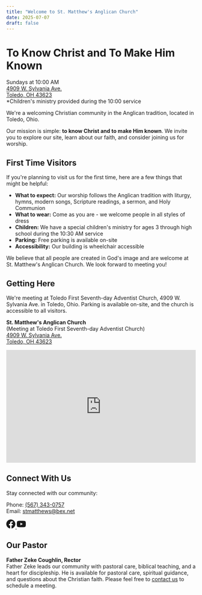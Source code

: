 ```yaml
---
title: "Welcome to St. Matthew's Anglican Church"
date: 2025-07-07
draft: false
---
```


# To Know Christ and To Make Him Known

<div class="worship-callout">
<div class="worship-times">Sundays at 10:00 AM</div>
<div class="worship-location">
<a href="https://maps.app.goo.gl/bHcNbWNqAHV7xmVh9">4909 W. Sylvania Ave.<br>
Toledo, OH 43623</a>
</div>
<div class="children-service-note">*Children's ministry provided during the 10:00 service</div>
</div>

We're a welcoming Christian community in the Anglican tradition, located in Toledo, Ohio.

Our mission is simple: **to know Christ and to make Him known**. We invite you to explore our site, learn about our faith, and consider joining us for worship.

## First Time Visitors

If you're planning to visit us for the first time, here are a few things that might be helpful:

- **What to expect:** Our worship follows the Anglican tradition with liturgy, hymns, modern songs, Scripture readings, a sermon, and Holy Communion
- **What to wear:** Come as you are - we welcome people in all styles of dress
- **Children:** We have a special children's ministry for ages 3 through high school during the 10:30 AM service
- **Parking:** Free parking is available on-site
- **Accessibility:** Our building is wheelchair accessible

We believe that all people are created in God's image and are welcome at St. Matthew's Anglican Church. We look forward to meeting you!

## Getting Here

We're meeting at Toledo First Seventh-day Adventist Church, 4909 W. Sylvania Ave. in Toledo, Ohio. Parking is available on-site, and the church is accessible to all visitors.

**St. Matthew's Anglican Church**  
(Meeting at Toledo First Seventh-day Adventist Church)  
[4909 W. Sylvania Ave.  
Toledo, OH 43623](https://maps.app.goo.gl/bHcNbWNqAHV7xmVh9)

<div class="embedded-map">
    <iframe 
        src="https://www.google.com/maps/embed?pb=!1m18!1m12!1m3!1d826.3143579810843!2d-83.6607669303469!3d41.690579098203976!2m3!1f0!2f0!3f0!3m2!1i1024!2i768!4f13.1!3m3!1m2!1s0x883c7e938b9bf6b7%3A0xbfafaf54d788f37f!2s4909%20W%20Sylvania%20Ave%2C%20Toledo%2C%20OH%2043623!5e1!3m2!1sen!2sus!4v1755699141794!5m2!1sen!2sus" 
        width="100%"
        height="300"
        style="border:0;"
        allowfullscreen=""
        loading="lazy"
        referrerpolicy="no-referrer-when-downgrade"
        title="St. Matthew's Anglican Church Location">
    </iframe>
</div>

## Connect With Us

Stay connected with our community:

Phone: <a href="tel:+15673430757">(567) 343-0757</a>  
Email: <a href="mailto:stmatthews@bex.net">stmatthews@bex.net</a>

<div class="social-links">
<a href="https://www.facebook.com/smechurch" target="_blank" rel="noopener" aria-label="Facebook">
<svg width="24" height="24" viewBox="0 0 24 24" fill="currentColor">
<path d="M24 12.073c0-6.627-5.373-12-12-12s-12 5.373-12 12c0 5.99 4.388 10.954 10.125 11.854v-8.385H7.078v-3.47h3.047V9.43c0-3.007 1.792-4.669 4.533-4.669 1.312 0 2.686.235 2.686.235v2.953H15.83c-1.491 0-1.956.925-1.956 1.874v2.25h3.328l-.532 3.47h-2.796v8.385C19.612 23.027 24 18.062 24 12.073z"/>
</svg>
</a>
<a href="https://www.youtube.com/@stmatthewsepiscopalchurcht6968" target="_blank" rel="noopener" aria-label="YouTube">
<svg width="24" height="24" viewBox="0 0 24 24" fill="currentColor">
<path d="M23.498 6.186a3.016 3.016 0 0 0-2.122-2.136C19.505 3.545 12 3.545 12 3.545s-7.505 0-9.377.505A3.017 3.017 0 0 0 .502 6.186C0 8.07 0 12 0 12s0 3.93.502 5.814a3.016 3.016 0 0 0 2.122 2.136c1.871.505 9.376.505 9.376.505s7.505 0 9.377-.505a3.015 3.015 0 0 0 2.122-2.136C24 15.93 24 12 24 12s0-3.93-.502-5.814zM9.545 15.568V8.432L15.818 12l-6.273 3.568z"/>
</svg>
</a>
</div>

## Our Pastor

**Father Zeke Coughlin, Rector**  
Father Zeke leads our community with pastoral care, biblical teaching, and a heart for discipleship. He is available for pastoral care, spiritual guidance, and questions about the Christian faith. Please feel free to [contact us](/contact) to schedule a meeting.
